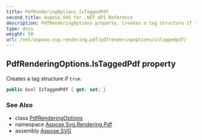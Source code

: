```yaml
---
title: PdfRenderingOptions.IsTaggedPdf
second_title: Aspose.SVG for .NET API Reference
description: PdfRenderingOptions property. Creates a tag structure if true
type: docs
weight: 50
url: /net/aspose.svg.rendering.pdf/pdfrenderingoptions/istaggedpdf/
---
```

## PdfRenderingOptions.IsTaggedPdf property

Creates a tag structure if `true`.

```csharp
public bool IsTaggedPdf { get; set; }
```

### See Also

* class [PdfRenderingOptions](../)
* namespace [Aspose.Svg.Rendering.Pdf](../../../aspose.svg.rendering.pdf/)
* assembly [Aspose.SVG](../../../)
